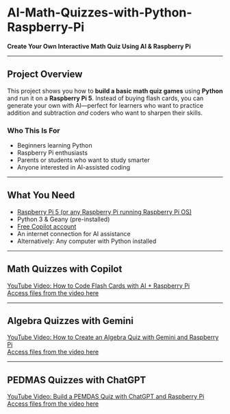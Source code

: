 # AI-Math-Quizzes-with-Python-Raspberry-Pi

**Create Your Own Interactive Math Quiz Using AI & Raspberry Pi**

---

## Project Overview

This project shows you how to **build a basic math quiz games** using **Python** and run it on a **Raspberry Pi 5**. Instead of buying flash cards, you can generate your own with AI—perfect for learners who want to practice addition and subtraction *and* coders who want to sharpen their skills.

### Who This Is For
- Beginners learning Python  
- Raspberry Pi enthusiasts  
- Parents or students who want to study smarter  
- Anyone interested in AI-assisted coding

---

## What You Need

- [Raspberry Pi 5 (or any Raspberry Pi running Raspberry Pi OS)](https://www.raspberrypi.com/products/raspberry-pi-5/)  
- Python 3 & Geany (pre-installed)  
- [Free Copilot account](https://copilot.microsoft.com/)
- An internet connection for AI assistance
- Alternatively: Any computer with Python installed

---

## Math Quizzes with Copilot 

[YouTube Video: How to Code Flash Cards with AI + Raspberry Pi](https://youtu.be/4uZsSu_TIrA)  
[Access files from the video here](https://github.com/carolinedunn/AI-Math-Quizzes-with-Python-Raspberry-Pi/tree/main/Copilot)

---

## Algebra Quizzes with Gemini 

[YouTube Video: How to Create an Algebra Quiz with Gemini and Raspberry Pi](https://youtu.be/MTJJrHY-VMM)  
[Access files from the video here](https://github.com/carolinedunn/AI-Math-Quizzes-with-Python-Raspberry-Pi/tree/main/Gemini/Algebra)

---

## PEDMAS Quizzes with ChatGPT 

[YouTube Video: Build a PEMDAS Quiz with ChatGPT and Raspberry Pi](https://youtu.be/KQl357GI_ZI)  
[Access files from the video here](https://github.com/carolinedunn/AI-Math-Quizzes-with-Python-Raspberry-Pi/tree/main/ChatGPT/Math)

